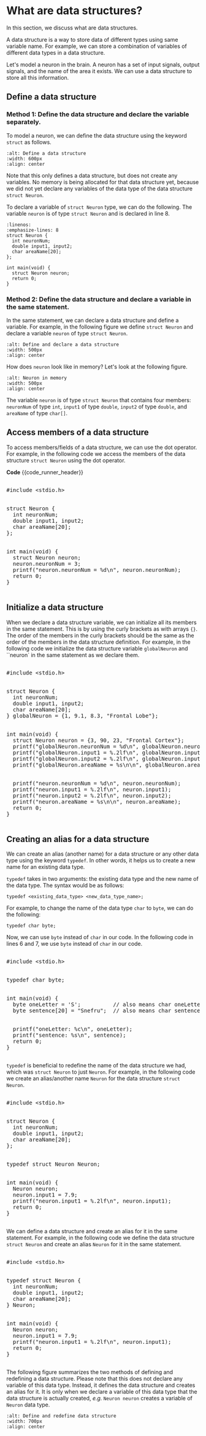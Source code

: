 # What are data structures?

In this section, we discuss what are data structures.

A data structure is a way to store data of different types using same variable name. For example, we can store a combination of variables of different data types in a data structure. 

Let's model a neuron in the brain. A neuron has a set of input signals, output signals, and the name of the area it exists. We can use a data structure to store all this information.

## Define a data structure

### Method 1: Define the data structure and declare the variable separately.

To model a neuron, we can define the data structure using the keyword `struct` as follows.

```{figure} ./images/define-data-structure.png
:alt: Define a data structure
:width: 600px
:align: center
```

Note that this only defines a data structure, but does not create any variables. No memory is being allocated for that data structure yet, because we did not yet declare any variables of the data type of the data structure `struct Neuron`.

To declare a variable of `struct Neuron` type, we can do the following. The variable `neuron` is of type `struct Neuron` and is declared in line $8$.

```{code-block} c
:linenos:
:emphasize-lines: 8
struct Neuron {
  int neuronNum;
  double input1, input2;
  char areaName[20];
};

int main(void) {
  struct Neuron neuron;
  return 0;
}
```

### Method 2: Define the data structure and declare a variable in the same statement.

In the same statement, we can declare a data structure and define a variable. For example, in the following figure we define `struct Neuron` and declare a variable `neuron` of type `struct Neuron`.

```{figure} ./images/define-declare-data-structure.png
:alt: Define and declare a data structure
:width: 500px
:align: center
```

How does `neuron` look like in memory? Let's look at the following figure.

```{figure} ./images/neuron-in-memory.png
:alt: Neuron in memory
:width: 500px
:align: center
```

The variable `neuron` is of type `struct Neuron` that contains four members: `neuronNum` of type `int`, `input1` of type `double`, `input2` of type `double`, and `areaName` of type `char[]`.

## Access members of a data structure

To access members/fields of a data structure, we can use the dot operator.  For example, in the following code we access the members of the data structure `struct Neuron` using the dot operator.

**Code**
{{code_runner_header}}
<pre class="code-runner-wrapper">
<code-runner language="c" highlight-lines="11 12" output='neuron.neuronNum=3'>
#include &lt;stdio.h&gt;
<br>
struct Neuron {
  int neuronNum;
  double input1, input2;
  char areaName[20];
};
<br>
int main(void) {
  struct Neuron neuron;
  neuron.neuronNum = 3;
  printf("neuron.neuronNum = %d\n", neuron.neuronNum);
  return 0;
}
</code-runner>
</pre>

## Initialize a data structure

When we declare a data structure variable, we can initialize all its members in the same statement. This is by using the curly brackets as with arrays `{}`. The order of the members in the curly brackets should be the same as the order of the members in the data structure definition. For example, in the following code we initialize the data structure variable `globalNeuron` and ``neuron` in the same statement as we declare them.

<pre class="code-runner-wrapper">
<code-runner language="c" highlight-lines="7 10" output='globalNeuron.neuronNum = 1<br>globalNeuron.input1 = 9.10<br>globalNeuron.input2 = 8.30<br>globalNeuron.areaName = Frontal Lobe<br><br>neuron.neuronNum = 3<br>neuron.input1 = 90.00<br>neuron.input2 = 23.00<br>neuron.areaName = Frontal Cortex'>
#include &lt;stdio.h&gt;
<br>
struct Neuron {
  int neuronNum;
  double input1, input2;
  char areaName[20];
} globalNeuron = {1, 9.1, 8.3, "Frontal Lobe"};
<br>
int main(void) {
  struct Neuron neuron = {3, 90, 23, "Frontal Cortex"};
  printf("globalNeuron.neuronNum = %d\n", globalNeuron.neuronNum);
  printf("globalNeuron.input1 = %.2lf\n", globalNeuron.input1);
  printf("globalNeuron.input2 = %.2lf\n", globalNeuron.input2);
  printf("globalNeuron.areaName = %s\n\n", globalNeuron.areaName);
<br>
  printf("neuron.neuronNum = %d\n", neuron.neuronNum);
  printf("neuron.input1 = %.2lf\n", neuron.input1);
  printf("neuron.input2 = %.2lf\n", neuron.input2);
  printf("neuron.areaName = %s\n\n", neuron.areaName);
  return 0;
}
</code-runner>
</pre>

## Creating an alias for a data structure

We can create an alias (another name) for a data structure or any other data type using the keyword `typedef`. In other words, it helps us to create a new name for an existing data type.

`typedef` takes in two arguments: the existing data type and the new name of the data type. The syntax would be as follows:

```{code-block} c
typedef <existing_data_type> <new_data_type_name>;
```

For example, to change the name of the data type `char` to `byte`, we can do the following:

```{code-block} c
typedef char byte;
```

Now, we can use `byte` instead of `char` in our code. In the following code in lines $6$ and $7$, we use `byte` instead of `char` in our code.

<pre class="code-runner-wrapper">
<code-runner language="c" output='oneLetter: S<br>sentence: Snefru' highlight-lines="3 6 7">
#include &lt;stdio.h&gt;
<br>
typedef char byte;
<br>
int main(void) {
  byte oneLetter = 'S';          // also means char oneLetter = 'S';
  byte sentence[20] = "Snefru";  // also means char sentence[20] = "Snefru";
<br>
  printf("oneLetter: %c\n", oneLetter);
  printf("sentence: %s\n", sentence);
  return 0;
}
</code-runner>
</pre>

`typedef` is beneficial to redefine the name of the data structure we had, which was `struct Neuron` to just `Neuron`. For example, in the following code we create an alias/another name `Neuron` for the data structure `struct Neuron`.

<pre class="code-runner-wrapper">
<code-runner language="c" output='neuron.input1 = 7.90' highlight-line="9 12">
#include &lt;stdio.h&gt;
<br>
struct Neuron {
  int neuronNum;
  double input1, input2;
  char areaName[20];
};
<br>
typedef struct Neuron Neuron;
<br>
int main(void) {
  Neuron neuron;
  neuron.input1 = 7.9;
  printf("neuron.input1 = %.2lf\n", neuron.input1);
  return 0;
}
</code-runner>
</pre>

We can define a data structure and create an alias for it in the same statement. For example, in the following code we define the data structure `struct Neuron` and create an alias `Neuron` for it in the same statement.

<pre class="code-runner-wrapper">
<code-runner language="c" output='neuron.input1 = 7.90' highlight-lines="3 4 5 6 7">
#include &lt;stdio.h&gt;
<br>
typedef struct Neuron {
  int neuronNum;
  double input1, input2;
  char areaName[20];
} Neuron;
<br>
int main(void) {
  Neuron neuron;
  neuron.input1 = 7.9;
  printf("neuron.input1 = %.2lf\n", neuron.input1);
  return 0;
}
</code-runner>
</pre>

The following figure summarizes the two methods of defining and redefining a data structure. Please note that this does not declare any variable of this data type. Instead, it defines the data structure and creates an alias for it. It is only when we declare a variable of this data type that the data structure is actually created, *e.g.* `Neuron neuron` creates a variable of `Neuron` data type.

```{figure} ./images/define-redefine-data-struct.png
:alt: Define and redefine data structure
:width: 700px
:align: center
```
